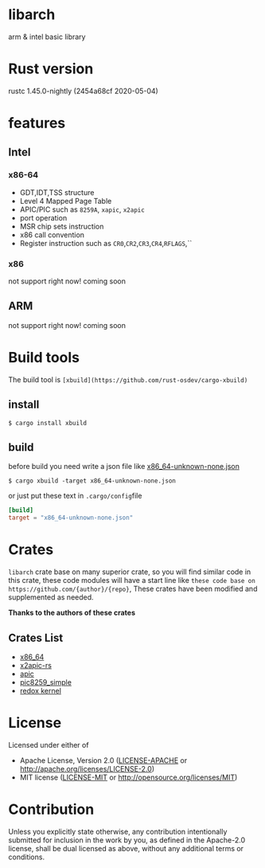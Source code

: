 # libarch
arm &amp; intel  basic library

# Rust version
rustc 1.45.0-nightly (2454a68cf 2020-05-04)

# features
## Intel
### x86-64
+ GDT,IDT,TSS structure
+ Level 4 Mapped Page Table
+ APIC/PIC such as `8259A`, `xapic`, `x2apic`
+ port operation
+ MSR chip sets instruction
+ x86 call convention
+ Register instruction such as `CR0`,`CR2`,`CR3`,`CR4`,`RFLAGS`,``
### x86
not support right now! coming soon

## ARM
not support right now!  coming soon

# Build tools
The build tool is `[xbuild](https://github.com/rust-osdev/cargo-xbuild)`
## install
```
$ cargo install xbuild
```
## build
before build you need write a json file like [x86_64-unknown-none.json](x86_64-unknown-none.json)
```
$ cargo xbuild -target x86_64-unknown-none.json
```
or just put these text in `.cargo/config`file
```toml
[build]
target = "x86_64-unknown-none.json"
```

# Crates
`libarch` crate base on many superior crate, so you will find similar code in this crate, these code modules will have a start line 
like `these code base on https://github.com/{author}/{repo}`, These crates have been modified and supplemented as needed.

**Thanks to the authors of these crates**

## Crates List

+ [x86_64](https://github.com/rust-osdev/x86_64)
+ [x2apic-rs](https://github.com/kwzhao/x2apic-rs)
+ [apic](https://github.com/64/apic)
+ [pic8259_simple](https://github.com/cmsd2/pic8259_simple)
+ [redox kernel](https://github.com/redox-os/kernel)


# License

Licensed under either of

- Apache License, Version 2.0 ([LICENSE-APACHE](LICENSE-APACHE) or http://apache.org/licenses/LICENSE-2.0)
- MIT license ([LICENSE-MIT](LICENSE-MIT) or http://opensource.org/licenses/MIT)

# Contribution

Unless you explicitly state otherwise, any contribution intentionally submitted
for inclusion in the work by you, as defined in the Apache-2.0 license, shall be
dual licensed as above, without any additional terms or conditions.
